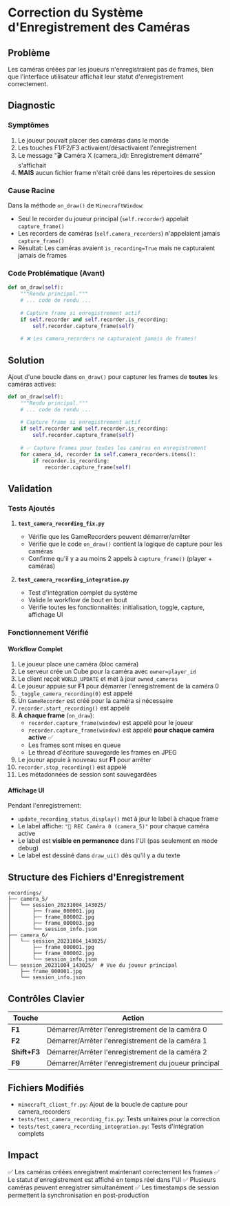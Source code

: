 # Correction du Système d'Enregistrement des Caméras

## Problème

Les caméras créées par les joueurs n'enregistraient pas de frames, bien que l'interface utilisateur affichait leur statut d'enregistrement correctement.

## Diagnostic

### Symptômes
1. Le joueur pouvait placer des caméras dans le monde
2. Les touches F1/F2/F3 activaient/désactivaient l'enregistrement
3. Le message "🎬 Caméra X (camera_id): Enregistrement démarré" s'affichait
4. **MAIS** aucun fichier frame n'était créé dans les répertoires de session

### Cause Racine

Dans la méthode `on_draw()` de `MinecraftWindow`:
- Seul le recorder du joueur principal (`self.recorder`) appelait `capture_frame()`
- Les recorders de caméras (`self.camera_recorders`) n'appelaient jamais `capture_frame()`
- Résultat: Les caméras avaient `is_recording=True` mais ne capturaient jamais de frames

### Code Problématique (Avant)

```python
def on_draw(self):
    """Rendu principal."""
    # ... code de rendu ...
    
    # Capture frame si enregistrement actif
    if self.recorder and self.recorder.is_recording:
        self.recorder.capture_frame(self)
    
    # ❌ Les camera_recorders ne capturaient jamais de frames!
```

## Solution

Ajout d'une boucle dans `on_draw()` pour capturer les frames de **toutes** les caméras actives:

```python
def on_draw(self):
    """Rendu principal."""
    # ... code de rendu ...
    
    # Capture frame si enregistrement actif
    if self.recorder and self.recorder.is_recording:
        self.recorder.capture_frame(self)
    
    # ✅ Capture frames pour toutes les caméras en enregistrement
    for camera_id, recorder in self.camera_recorders.items():
        if recorder.is_recording:
            recorder.capture_frame(self)
```

## Validation

### Tests Ajoutés

1. **`test_camera_recording_fix.py`**
   - Vérifie que les GameRecorders peuvent démarrer/arrêter
   - Vérifie que le code `on_draw()` contient la logique de capture pour les caméras
   - Confirme qu'il y a au moins 2 appels à `capture_frame()` (player + caméras)

2. **`test_camera_recording_integration.py`**
   - Test d'intégration complet du système
   - Valide le workflow de bout en bout
   - Vérifie toutes les fonctionnalités: initialisation, toggle, capture, affichage UI

### Fonctionnement Vérifié

#### Workflow Complet
1. Le joueur place une caméra (bloc caméra)
2. Le serveur crée un Cube pour la caméra avec `owner=player_id`
3. Le client reçoit `WORLD_UPDATE` et met à jour `owned_cameras`
4. Le joueur appuie sur **F1** pour démarrer l'enregistrement de la caméra 0
5. `_toggle_camera_recording(0)` est appelé
6. Un `GameRecorder` est créé pour la caméra si nécessaire
7. `recorder.start_recording()` est appelé
8. **À chaque frame** (`on_draw`):
   - `recorder.capture_frame(window)` est appelé pour le joueur
   - `recorder.capture_frame(window)` est appelé **pour chaque caméra active** ✅
   - Les frames sont mises en queue
   - Le thread d'écriture sauvegarde les frames en JPEG
9. Le joueur appuie à nouveau sur **F1** pour arrêter
10. `recorder.stop_recording()` est appelé
11. Les métadonnées de session sont sauvegardées

#### Affichage UI

Pendant l'enregistrement:
- `update_recording_status_display()` met à jour le label à chaque frame
- Le label affiche: `"🔴 REC Caméra 0 (camera_5)"` pour chaque caméra active
- Le label est **visible en permanence** dans l'UI (pas seulement en mode debug)
- Le label est dessiné dans `draw_ui()` dès qu'il y a du texte

## Structure des Fichiers d'Enregistrement

```
recordings/
├── camera_5/
│   └── session_20231004_143025/
│       ├── frame_000001.jpg
│       ├── frame_000002.jpg
│       ├── frame_000003.jpg
│       └── session_info.json
├── camera_6/
│   └── session_20231004_143025/
│       ├── frame_000001.jpg
│       ├── frame_000002.jpg
│       └── session_info.json
└── session_20231004_143025/  # Vue du joueur principal
    ├── frame_000001.jpg
    └── session_info.json
```

## Contrôles Clavier

| Touche | Action |
|--------|--------|
| **F1** | Démarrer/Arrêter l'enregistrement de la caméra 0 |
| **F2** | Démarrer/Arrêter l'enregistrement de la caméra 1 |
| **Shift+F3** | Démarrer/Arrêter l'enregistrement de la caméra 2 |
| **F9** | Démarrer/Arrêter l'enregistrement du joueur principal |

## Fichiers Modifiés

- `minecraft_client_fr.py`: Ajout de la boucle de capture pour camera_recorders
- `tests/test_camera_recording_fix.py`: Tests unitaires pour la correction
- `tests/test_camera_recording_integration.py`: Tests d'intégration complets

## Impact

✅ Les caméras créées enregistrent maintenant correctement les frames
✅ Le statut d'enregistrement est affiché en temps réel dans l'UI
✅ Plusieurs caméras peuvent enregistrer simultanément
✅ Les timestamps de session permettent la synchronisation en post-production
